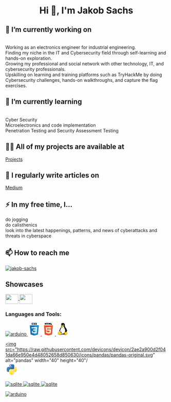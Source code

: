 <h1 align="center">Hi 👋, I'm Jakob Sachs</h1>

<h2>🔭 I’m currently working on</h2> <br>Working as an electronics engineer for industrial engineering.<br>Finding my niche in the IT and Cybersecurity field through self-learning and hands-on exploration.<br>Growing my professional and social network with other technology, IT, and cybersecurity professionals.<br>Upskilling on learning and training platforms such as TryHackMe by doing Cybersecurity challenges, hands-on walkthroughs, and capture the flag exercises.

<h2 >🌱 I’m currently learning</h2> <br>Cyber Security <br>Microelectronics and code implementation <br>Penetration Testing and Security Assessment Testing

<h2 > 👨‍💻 All of my projects are available at</h2><p><a href=”https://github.com/jakob837?tab=projects” rel="nofollow">Projects</a> </p>

<h2 >📝 I regularly write articles on</h2><p><a href=”https://medium.com/@jakobsachs2005/test-d4aac89cda05](https://medium.com/@jakobsachs2005/test-d4aac89cda05”rel="nofollow">Medium</a> </p>

<h2 >⚡ In my free time, I...</h2>do jogging <br>do calisthenics <br>look into the latest happenings, patterns, and news of cyberattacks and threats in cyberspace

<h2 >📫 How to reach me</h2>

<p align="left">
<a href="https://www.linkedin.com/in/jakob-sachs-8a7997220/" target="blank"><img align="center" src="https://raw.githubusercontent.com/rahuldkjain/github-profile-readme-generator/master/src/images/icons/Social/linked-in-alt.svg" alt="jakob-sachs" height="30" width="40" /></a>
</p>



<h2 >Showcases</h2>
<p align="left">
<p>
<a href="https://www.coursera.org/user/de1a479cc52a3d60df17440d8a08edd8" target="blank"><img align="center" src="https://cdn.prod.website-files.com/64747b6996040b5fe401c250/64ad011c332ae9274bb66ac1_Coursera.png" height="30" width="40" />
<a href="https://tryhackme.com/p/jakobsachs" target="blank"><img align="center" src="https://images.crunchbase.com/image/upload/c_pad,h_256,w_256,f_auto,q_auto:eco,dpr_1/vrb9yt0hpbyszpsewjwc" height="30" width="40" />
</a>
<a/>
</p>

<p/>




<a href=””></a>

<h3 align="left">Languages and Tools:</h3>

<p align="left">
<p/>
  
<p align="left"> <a href="https://www.arduino.cc/" target="_blank" rel="noreferrer"> <img src="https://cdn.worldvectorlogo.com/logos/arduino-1.svg" alt="arduino" width="40" height="40"/> </a> 
<a href="https://www.w3schools.com/css/" target="_blank" rel="noreferrer"> <img src="https://raw.githubusercontent.com/devicons/devicon/master/icons/css3/css3-original-wordmark.svg" alt="css3" width="40" height="40"/> </a> 
  <a href="https://www.w3.org/html/" target="_blank" rel="noreferrer"> <img src="https://raw.githubusercontent.com/devicons/devicon/master/icons/html5/html5-original-wordmark.svg" alt="html5" width="40" height="40"/> </a> 
  <a href="https://www.linux.org/" target="_blank" rel="noreferrer"> <img src="https://raw.githubusercontent.com/devicons/devicon/master/icons/linux/linux-original.svg" alt="linux" width="40" height="40"/> </a> 

  <a href="https://pandas.pydata.org/" target="_blank" rel="noreferrer"> <img src="https://raw.githubusercontent.com/devicons/devicon/2ae2a900d2f041da66e950e4d48052658d850630/icons/pandas/pandas-original.svg" alt="pandas" width="40" height="40"/</a>   
  <a href="https://www.python.org" target="_blank" rel="noreferrer"> <img src="https://raw.githubusercontent.com/devicons/devicon/master/icons/python/python-original.svg" alt="python" width="40" height="40"/> </a> 
  
  <a href="https://www.vmware.com/" target="_blank" rel="noreferrer"> <img src="https://upload.wikimedia.org/wikipedia/commons/9/91/VMware_Workstation_Player_Icon.png" alt="sqlite" width="40" height="40"/> </a> 
  <a href="https://www.jetbrains.com/pycharm/" target="_blank" rel="noreferrer"> <img src="https://upload.wikimedia.org/wikipedia/commons/thumb/1/1d/PyCharm_Icon.svg/1024px-PyCharm_Icon.svg.png" alt="sqlite" width="40" height="40"/> </a> 
  <a href="https://www.netacad.com/courses/packet-tracer" target="_blank" rel="noreferrer"> <img src="https://hurbad.com/wp-content/uploads/2021/12/Cisco-Packet-Tracer.png" alt="sqlite" width="40" height="40"/> </a> 

  <a href="https://code.visualstudio.com/" target="_blank" rel="noreferrer"> <img src="https://upload.wikimedia.org/wikipedia/commons/9/9a/Visual_Studio_Code_1.35_icon.svg" alt="arduino" width="40" height="40"/> </a> 
</p>

